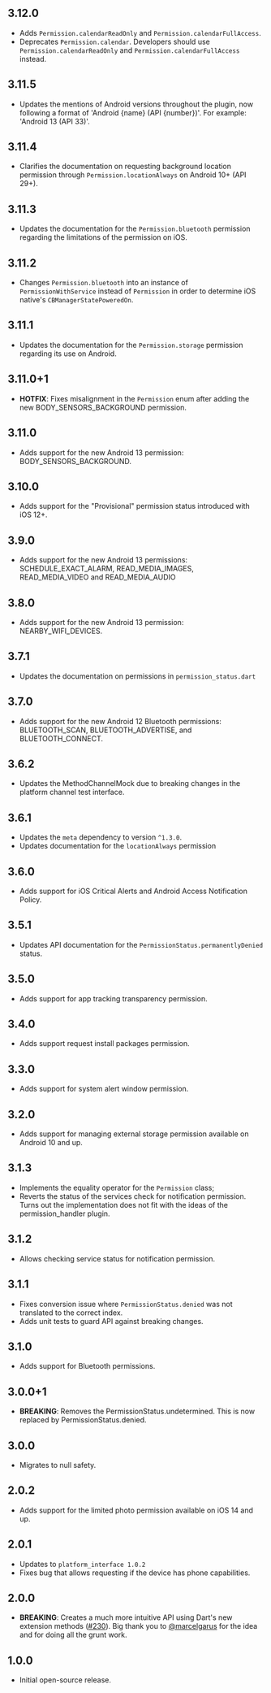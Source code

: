 ## 3.12.0

- Adds `Permission.calendarReadOnly` and `Permission.calendarFullAccess`.
- Deprecates `Permission.calendar`. Developers should use `Permission.calendarReadOnly` and `Permission.calendarFullAccess` instead.

## 3.11.5

- Updates the mentions of Android versions throughout the plugin, now following a format of 'Android {name} (API {number})'. For example: 'Android 13 (API 33)'.

## 3.11.4

- Clarifies the documentation on requesting background location permission
  through `Permission.locationAlways` on Android 10+ (API 29+).

## 3.11.3

- Updates the documentation for the `Permission.bluetooth` permission regarding the limitations of the permission on iOS.

## 3.11.2

- Changes `Permission.bluetooth` into an instance of `PermissionWithService` instead of `Permission` in order to determine iOS native's `CBManagerStatePoweredOn`.

## 3.11.1

- Updates the documentation for the `Permission.storage` permission regarding its use on Android.

## 3.11.0+1

- **HOTFIX**: Fixes misalignment in the `Permission` enum after adding the new BODY_SENSORS_BACKGROUND permission.

## 3.11.0

- Adds support for the new Android 13 permission: BODY_SENSORS_BACKGROUND.

## 3.10.0

- Adds support for the "Provisional" permission status introduced with iOS 12+.

## 3.9.0

- Adds support for the new Android 13 permissions: SCHEDULE_EXACT_ALARM, READ_MEDIA_IMAGES, READ_MEDIA_VIDEO and READ_MEDIA_AUDIO

## 3.8.0

- Adds support for the new Android 13 permission: NEARBY_WIFI_DEVICES.

## 3.7.1

- Updates the documentation on permissions in `permission_status.dart`

## 3.7.0

- Adds support for the new Android 12 Bluetooth permissions: BLUETOOTH_SCAN, BLUETOOTH_ADVERTISE, and BLUETOOTH_CONNECT.

## 3.6.2

- Updates the MethodChannelMock due to breaking changes in the platform channel test interface.

## 3.6.1

- Updates the `meta` dependency to version `^1.3.0`.
- Updates documentation for the `locationAlways` permission

## 3.6.0

- Adds support for iOS Critical Alerts and Android Access Notification Policy.

## 3.5.1

- Updates API documentation for the `PermissionStatus.permanentlyDenied` status.

## 3.5.0

- Adds support for app tracking transparency permission.

## 3.4.0

- Adds support request install packages permission.

## 3.3.0

- Adds support for system alert window permission.

## 3.2.0

- Adds support for managing external storage permission available on Android 10 and up.

## 3.1.3

- Implements the equality operator for the `Permission` class;
- Reverts the status of the services check for notification permission. Turns out the implementation does not fit with the ideas of the permission_handler plugin.

## 3.1.2

- Allows checking service status for notification permission.

## 3.1.1

- Fixes conversion issue where `PermissionStatus.denied` was not translated to the correct index.
- Adds unit tests to guard API against breaking changes.

## 3.1.0

- Adds support for Bluetooth permissions.

## 3.0.0+1

- **BREAKING**: Removes the PermissionStatus.undetermined. This is now replaced by PermissionStatus.denied.

## 3.0.0

- Migrates to null safety.

## 2.0.2

- Adds support for the limited photo permission available on iOS 14 and up.

## 2.0.1

- Updates to `platform_interface 1.0.2`
- Fixes bug that allows requesting if the device has phone capabilities.

## 2.0.0

- **BREAKING**: Creates a much more intuitive API using Dart's new extension methods ([#230](https://github.com/Baseflow/flutter-permission-handler/issues/230)). Big thank you to [@marcelgarus](https://github.com/marcelgarus) for the idea and for doing all the grunt work.

## 1.0.0

- Initial open-source release.
